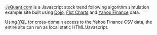 [JsQuant.com](http://jsquant.com) is a Javascript stock trend following algorithm simulation example site built using [Dojo](http://dojotoolkit.org), [Flot Charts](http://code.google.com/p/flot/) and [Yahoo Finance](http://developer.yahoo.com/finance/) data.

Using [YQL](http://developer.yahoo.com/yql/) for cross-domain access to the Yahoo Finance CSV data, the entire site can run as local static HTML/Javascript.